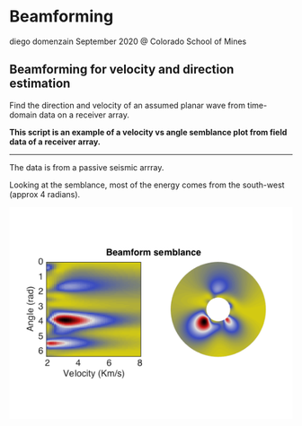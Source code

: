 # Beamforming 
diego domenzain
September 2020 @ Colorado School of Mines

## Beamforming for velocity and direction estimation

Find the direction and velocity of an assumed planar wave from time-domain data on a receiver array.

__This script is an example of a velocity vs angle semblance plot from field data of a receiver array.__

---

The data is from a passive seismic arrray.

Looking at the semblance, most of the energy comes from the south-west (approx 4 radians).

[![](../pics/beamform_velo-angle.png)](./)

